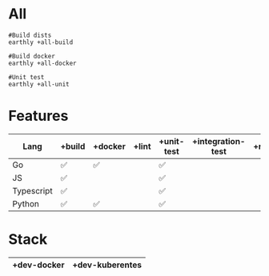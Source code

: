 # All
```
#Build dists
earthly +all-build 

#Build docker
earthly +all-docker

#Unit test
earthly +all-unit

```


# Features

| Lang      | +build | +docker | +lint| +unit-test| +integration-test | +release| +dev| +docker-scan |
| ----------- | ----------- | ---- | ---| ---| --- | -- |--| -- |
| Go | :white_check_mark:  | :white_check_mark: | |  :white_check_mark:|
| JS| :white_check_mark:   | | | :white_check_mark: |
| Typescript| :white_check_mark: | | | :white_check_mark: |
| Python|:white_check_mark:|:white_check_mark:||:white_check_mark:|||:white_check_mark:|


# Stack
|+dev-docker|+dev-kuberentes|
|---|---|
